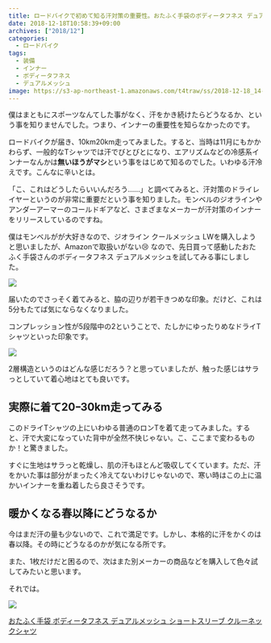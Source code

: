 ```yaml
---
title: ロードバイクで初めて知る汗対策の重要性。おたふく手袋のボディータフネス デュアルメッシュに感動した
date: 2018-12-18T10:58:39+09:00
archives: ["2018/12"]
categories:
  - ロードバイク
tags:
  - 装備
  - インナー
  - ボディータフネス
  - デュアルメッシュ
image: https://s3-ap-northeast-1.amazonaws.com/t4traw/ss/2018-12-18_14-08-37.png
---
```

僕はまともにスポーツなんてした事がなく、汗をかき続けたらどうなるか、という事を知りませんでした。つまり、インナーの重要性を知らなかったのです。

<!--more-->

ロードバイクが届き、10km20km走ってみました。すると、当時は11月にもかかわらず、一般的なTシャツでは汗でびとびとになり、エアリズムなどの冷感系インナーなんかは**無いほうがマシ**という事をはじめて知るのでした。いわゆる汗冷えです。こんなに辛いとは。

「こ、これはどうしたらいいんだろう……」と調べてみると、汗対策のドライレイヤーというのが非常に重要だという事を知りました。モンベルのジオラインやアンダーアーマーのコールドギアなど、さまざまなメーカーが汗対策のインナーをリリースしているのですね。

僕はモンベルがが大好きなので、ジオライン クールメッシュ LWを購入しようと思いましたが、Amazonで取扱いがない😢 なので、先日買って感動したおたふく手袋さんのボディータフネス デュアルメッシュを試してみる事にしました。

![](https://s3-ap-northeast-1.amazonaws.com/t4traw/ss/2018-12-18_14-26-28.png)

届いたのでさっそく着てみると、脇の辺りが若干きつめな印象。だけど、これは5分もたてば気にならなくなりました。

コンプレッション性が5段階中の2ということで、たしかにゆったりめなドライTシャツといった印象です。

![](https://s3-ap-northeast-1.amazonaws.com/t4traw/ss/2018-12-18_14-31-16.png)

2層構造というのはどんな感じだろう？と思っていましたが、触った感じはサラっとしていて着心地はとても良いです。

## 実際に着て20ｰ30km走ってみる

このドライTシャツの上にいわゆる普通のロンTを着て走ってみました。すると、汗で大変になっていた背中が全然不快じゃない。こ、ここまで変わるものか！と驚きました。

すぐに生地はサラっと乾燥し、肌の汗もほとんど吸収してくています。ただ、汗をかいた事は部分がまったく冷えてないわけじゃないので、寒い時はこの上に温かいインナーを重ね着したら良さそうです。

## 暖かくなる春以降にどうなるか

今はまだ汗の量も少ないので、これで満足です。しかし、本格的に汗をかくのは春以降。その時にどうなるのかが気になる所です。

また、1枚だけだと困るので、次はまた別メーカーの商品などを購入して色々試してみたいと思います。

それでは。

<div class="amazfy">
  <a href="https://www.amazon.co.jp/dp/B079PCSTBR?tag=t4traw-22">
  <img src="https://ws-fe.amazon-adsystem.com/widgets/q?_encoding=UTF8&ASIN=B079PCSTBR&Format=_SL250_&ID=AsinImage&MarketPlace=JP&ServiceVersion=20070822&WS=1&tag=t4traw-22&language=ja_JP">
  <p>おたふく手袋 ボディータフネス デュアルメッシュ ショートスリーブ クルーネックシャツ</p>
  </a>
</div>